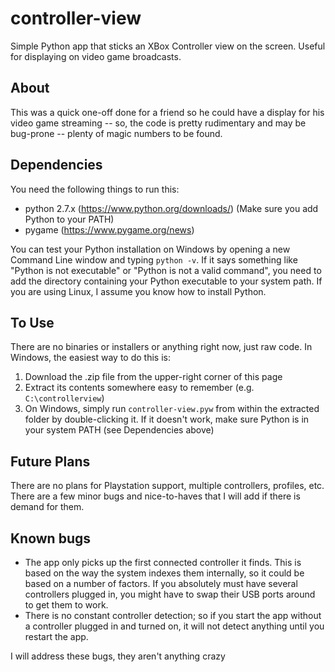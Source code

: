 # controller-view
Simple Python app that sticks an XBox Controller view on the screen. Useful for displaying on video game broadcasts.

## About
This was a quick one-off done for a friend so he could have a display for his video game streaming -- so, the code is pretty rudimentary and may be bug-prone -- plenty of magic numbers to be found.

## Dependencies
You need the following things to run this:
- python 2.7.x (https://www.python.org/downloads/) (Make sure you add Python to your PATH)
- pygame (https://www.pygame.org/news)

You can test your Python installation on Windows by opening a new Command Line window and typing `python -v`. If it says something like "Python is not executable" or "Python is not a valid command", you need to add the directory containing your Python executable to your system path. If you are using Linux, I assume you know how to install Python.

## To Use
There are no binaries or installers or anything right now, just raw code. In Windows, the easiest way to do this is:
1. Download the .zip file from the upper-right corner of this page
2. Extract its contents somewhere easy to remember (e.g. `C:\controllerview`)
3. On Windows, simply run `controller-view.pyw` from within the extracted folder by double-clicking it. If it doesn't work, make sure Python is in your system PATH (see Dependencies above)

## Future Plans
There are no plans for Playstation support, multiple controllers, profiles, etc. There are a few minor bugs and nice-to-haves that I will add if there is demand for them.

## Known bugs
- The app only picks up the first connected controller it finds. This is based on the way the system indexes them internally, so it could be based on a number of factors. If you absolutely must have several controllers plugged in, you might have to swap their USB ports around to get them to work.
- There is no constant controller detection; so if you start the app without a controller plugged in and turned on, it will not detect anything until you restart the app.

I will address these bugs, they aren't anything crazy
